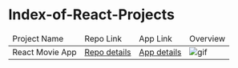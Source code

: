 # Index-of-React-Projects

<table>
    <thead>
        <tr>
            <td>Project Name</td>
            <td>Repo Link</td>
            <td>App Link</td>
            <td>Overview</td>
        </tr>
    </thead>
    <tbody>
        <tr>
            <td>React Movie App</td>
            <td><a href="https://github.com/frcihan/React-Movie-App">Repo details</a></td>
            <td><a href="https://frcihan.github.io/React-Movie-App/">App details</a></td>
            <td><img src="https://github.com/frcihan/frcihan/blob/main/animation_500_kd7ngokt.gif" alt="gif"></td>
        </tr>
    </tbody>
</table>

